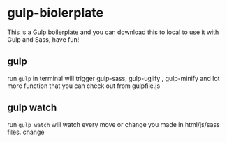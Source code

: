 # gulp-biolerplate

This is a Gulp boilerplate and you can download this to local to use it with Gulp and Sass, have fun!

## gulp

run `gulp` in terminal will trigger gulp-sass, gulp-uglify , gulp-minify and lot more function that you can check out from gulpfile.js

## gulp watch

run `gulp watch` will watch every move or change you made in html/js/sass files. change
